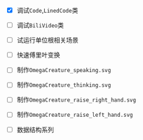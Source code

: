 - [x] 调试`Code`,`LinedCode`类
- [ ] 调试`BiliVideo`类
- [ ] 试运行单位根相关场景
- [ ] 快速傅里叶变换

- [ ] 制作`OmegaCreature_speaking.svg`
- [ ] 制作`OmegaCreature_thinking.svg`
- [ ] 制作`OmegaCreature_raise_right_hand.svg`
- [ ] 制作`OmegaCreature_raise_left_hand.svg`
- [ ] 数据结构系列